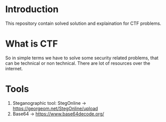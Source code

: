 # Introduction
This repository contain solved solution and explaination for CTF problems.

# What is CTF
So in simple terms we have to solve some security related problems, that can be technical or non technical.
There are lot of resources over the internet.

# Tools
1. Steganographic tool: StegOnline -> https://georgeom.net/StegOnline/upload
2. Base64 -> https://www.base64decode.org/